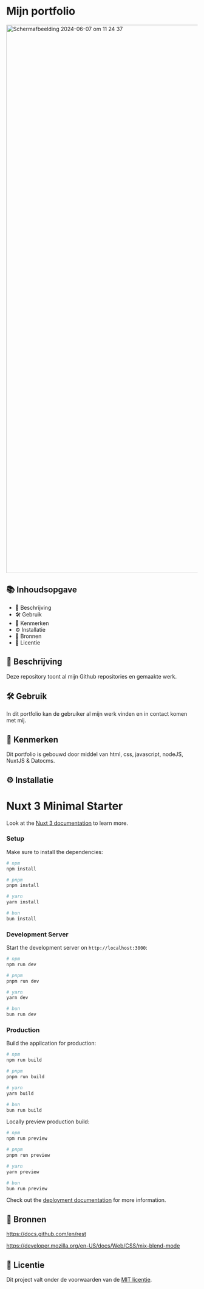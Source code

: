 # Mijn portfolio

<img width="1440" alt="Scherm­afbeelding 2024-06-07 om 11 24 37" src="https://github.com/Stefan-Espant/portfolio/assets/89298385/f651432d-a7f1-46b6-8bfa-a3566be8d999">

## 📚 Inhoudsopgave

* 📜 Beschrijving
* 🛠️ Gebruik
* 🧬 Kenmerken
* ⚙️ Installatie
* 🔗 Bronnen
* 💎 Licentie

## 📜 Beschrijving
Deze repository toont al mijn  Github repositories en gemaakte werk.

## 🛠️ Gebruik
In dit portfolio kan de gebruiker al mijn werk vinden en in contact komen met mij.

## 🧬 Kenmerken
Dit portfolio is gebouwd door middel van html, css, javascript, nodeJS, NuxtJS & Datocms.

## ⚙️ Installatie
# Nuxt 3 Minimal Starter

Look at the [Nuxt 3 documentation](https://nuxt.com/docs/getting-started/introduction) to learn more.

### Setup

Make sure to install the dependencies:

```bash
# npm
npm install

# pnpm
pnpm install

# yarn
yarn install

# bun
bun install
```

### Development Server

Start the development server on `http://localhost:3000`:

```bash
# npm
npm run dev

# pnpm
pnpm run dev

# yarn
yarn dev

# bun
bun run dev
```

### Production

Build the application for production:

```bash
# npm
npm run build

# pnpm
pnpm run build

# yarn
yarn build

# bun
bun run build
```

Locally preview production build:

```bash
# npm
npm run preview

# pnpm
pnpm run preview

# yarn
yarn preview

# bun
bun run preview
```

Check out the [deployment documentation](https://nuxt.com/docs/getting-started/deployment) for more information.

## 🔗 Bronnen
https://docs.github.com/en/rest

https://developer.mozilla.org/en-US/docs/Web/CSS/mix-blend-mode 

## 💎 Licentie

Dit project valt onder de voorwaarden van de [MIT licentie](./LICENSE).
